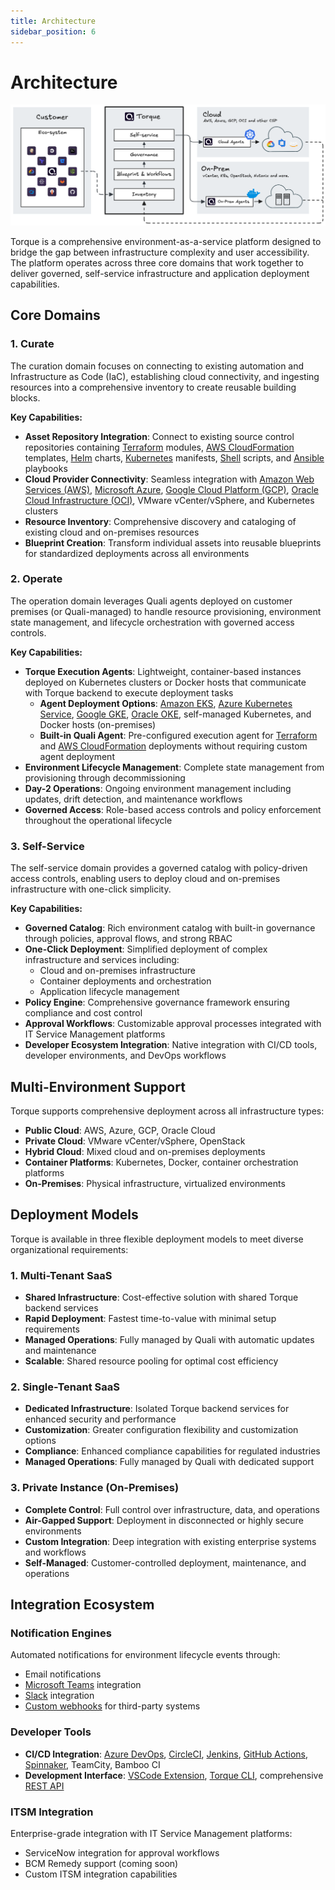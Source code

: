 ```yaml
---
title: Architecture
sidebar_position: 6
---
```


# Architecture

![Locale Dropdown](/img/torque-arch.png)

Torque is a comprehensive environment-as-a-service platform designed to bridge the gap between infrastructure complexity and user accessibility. The platform operates across three core domains that work together to deliver governed, self-service infrastructure and application deployment capabilities.

## Core Domains

### 1. Curate
The curation domain focuses on connecting to existing automation and Infrastructure as Code (IaC), establishing cloud connectivity, and ingesting resources into a comprehensive inventory to create reusable building blocks.

**Key Capabilities:**
- **Asset Repository Integration**: Connect to existing source control repositories containing [Terraform](/blueprint-designer-guide/blueprints/terraform-grain.md) modules, [AWS CloudFormation](/blueprint-designer-guide/blueprints/cloudformation-grain.md) templates, [Helm](/blueprint-designer-guide/blueprints/helm-grain.md) charts, [Kubernetes](/blueprint-designer-guide/blueprints/kubernetes-grain.md) manifests, [Shell](/blueprint-designer-guide/blueprints/shell-grain.md) scripts, and [Ansible](/blueprint-designer-guide/blueprints/ansible-grain.md) playbooks
- **Cloud Provider Connectivity**: Seamless integration with [Amazon Web Services (AWS)](https://aws.amazon.com/), [Microsoft Azure](https://azure.microsoft.com/), [Google Cloud Platform (GCP)](https://cloud.google.com/), [Oracle Cloud Infrastructure (OCI)](https://www.oracle.com/cloud/), VMware vCenter/vSphere, and Kubernetes clusters
- **Resource Inventory**: Comprehensive discovery and cataloging of existing cloud and on-premises resources
- **Blueprint Creation**: Transform individual assets into reusable blueprints for standardized deployments across all environments

### 2. Operate
The operation domain leverages Quali agents deployed on customer premises (or Quali-managed) to handle resource provisioning, environment state management, and lifecycle orchestration with governed access controls.

**Key Capabilities:**
- **Torque Execution Agents**: Lightweight, container-based instances deployed on Kubernetes clusters or Docker hosts that communicate with Torque backend to execute deployment tasks
  - **Agent Deployment Options**: [Amazon EKS](https://aws.amazon.com/eks/), [Azure Kubernetes Service](https://azure.microsoft.com/en-us/products/kubernetes-service), [Google GKE](https://cloud.google.com/kubernetes-engine), [Oracle OKE](https://www.oracle.com/cloud/cloud-native/container-engine-kubernetes/), self-managed Kubernetes, and Docker hosts (on-premises)
  - **Built-in Quali Agent**: Pre-configured execution agent for [Terraform](/blueprint-designer-guide/blueprints/terraform-grain.md) and [AWS CloudFormation](/blueprint-designer-guide/blueprints/cloudformation-grain.md) deployments without requiring custom agent deployment
- **Environment Lifecycle Management**: Complete state management from provisioning through decommissioning
- **Day-2 Operations**: Ongoing environment management including updates, drift detection, and maintenance workflows
- **Governed Access**: Role-based access controls and policy enforcement throughout the operational lifecycle

### 3. Self-Service
The self-service domain provides a governed catalog with policy-driven access controls, enabling users to deploy cloud and on-premises infrastructure with one-click simplicity.

**Key Capabilities:**
- **Governed Catalog**: Rich environment catalog with built-in governance through policies, approval flows, and strong RBAC
- **One-Click Deployment**: Simplified deployment of complex infrastructure and services including:
  - Cloud and on-premises infrastructure
  - Container deployments and orchestration
  - Application lifecycle management
- **Policy Engine**: Comprehensive governance framework ensuring compliance and cost control
- **Approval Workflows**: Customizable approval processes integrated with IT Service Management platforms
- **Developer Ecosystem Integration**: Native integration with CI/CD tools, developer environments, and DevOps workflows

## Multi-Environment Support

Torque supports comprehensive deployment across all infrastructure types:
- **Public Cloud**: AWS, Azure, GCP, Oracle Cloud
- **Private Cloud**: VMware vCenter/vSphere, OpenStack
- **Hybrid Cloud**: Mixed cloud and on-premises deployments
- **Container Platforms**: Kubernetes, Docker, container orchestration platforms
- **On-Premises**: Physical infrastructure, virtualized environments

## Deployment Models

Torque is available in three flexible deployment models to meet diverse organizational requirements:

### 1. Multi-Tenant SaaS
- **Shared Infrastructure**: Cost-effective solution with shared Torque backend services
- **Rapid Deployment**: Fastest time-to-value with minimal setup requirements
- **Managed Operations**: Fully managed by Quali with automatic updates and maintenance
- **Scalable**: Shared resource pooling for optimal cost efficiency

### 2. Single-Tenant SaaS
- **Dedicated Infrastructure**: Isolated Torque backend services for enhanced security and performance
- **Customization**: Greater configuration flexibility and customization options
- **Compliance**: Enhanced compliance capabilities for regulated industries
- **Managed Operations**: Fully managed by Quali with dedicated support

### 3. Private Instance (On-Premises)
- **Complete Control**: Full control over infrastructure, data, and operations
- **Air-Gapped Support**: Deployment in disconnected or highly secure environments
- **Custom Integration**: Deep integration with existing enterprise systems and workflows
- **Self-Managed**: Customer-controlled deployment, maintenance, and operations

## Integration Ecosystem

### Notification Engines
Automated notifications for environment lifecycle events through:
- Email notifications
- [Microsoft Teams](https://www.microsoft.com/en-us/microsoft-teams/group-chat-software) integration
- [Slack](https://slack.com) integration
- [Custom webhooks](/admin-guide/notifications.md) for third-party systems

### Developer Tools
- **CI/CD Integration**: [Azure DevOps](/eco-system/ci-cd-tooling/azure-devops.md), [CircleCI](/eco-system/ci-cd-tooling/circle-ci.md), [Jenkins](/eco-system/ci-cd-tooling/jenkins.md), [GitHub Actions](/eco-system/ci-cd-tooling/github-actions.md), [Spinnaker](/eco-system/ci-cd-tooling/spinnaker.md), TeamCity, Bamboo CI
- **Development Interface**: [VSCode Extension](/eco-system/dev-tools/vs-plugin.md), [Torque CLI](/eco-system/dev-tools/torque-cli.md), comprehensive [REST API](/rest-api/rest-api.md)

### ITSM Integration
Enterprise-grade integration with IT Service Management platforms:
- ServiceNow integration for approval workflows
- BCM Remedy support (coming soon)
- Custom ITSM integration capabilities